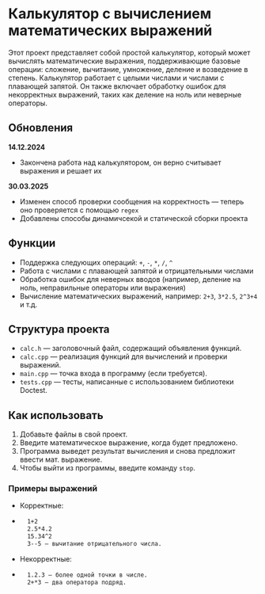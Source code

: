 # Калькулятор с вычислением математических выражений

Этот проект представляет собой простой калькулятор, который может вычислять математические выражения, поддерживающие базовые операции:
сложение, вычитание, умножение, деление и возведение в степень. Калькулятор работает с целыми числами и числами с плавающей запятой. 
Он также включает обработку ошибок для некорректных выражений, таких как деление на ноль или неверные операторы.

## Обновления
**14.12.2024**
- Закончена работа над калькулятором, он верно считывает выражения и решает их

**30.03.2025**
- Изменен способ проверки сообщения на корректность — теперь оно проверяется с помощью `regex`
- Добавлены способы динамичсекой и статической сборки проекта

## Функции
- Поддержка следующих операций: `+`, `-`, `*`, `/`, `^`
- Работа с числами с плавающей запятой и отрицательными числами
- Обработка ошибок для неверных вводов (например, деление на ноль, неправильные операторы или выражения)
- Вычисление математических выражений, например: `2+3`, `3*2.5`, `2^3+4` и т.д.

## Структура проекта
- `calc.h` — заголовочный файл, содержащий объявления функций.
- `calc.cpp` — реализация функций для вычислений и проверки выражений.
- `main.cpp` — точка входа в программу (если требуется).
- `tests.cpp` — тесты, написанные с использованием библиотеки Doctest.


## Как использовать

1. Добавьте файлы в свой проект.
2. Введите математическое выражение, когда будет предложено.
3. Программа выведет результат вычисления и снова предложит ввести мат. выражение.
4. Чтобы выйти из программы, введите команду `stop`.


### Примеры выражений
- Корректные:
- ```bash
    1+2
    2.5*4.2
    15.34^2
    3--5 — вычитание отрицательного числа.
- Некорректные:
- ```bash
    1.2.3 — более одной точки в числе.
    2+*3 — два оператора подряд.